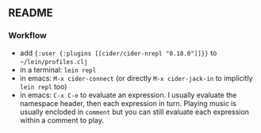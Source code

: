 README
------

### Workflow
* add `{:user {:plugins [[cider/cider-nrepl "0.18.0"]]}}` to `~/lein/profiles.clj`
* in a terminal: `lein repl`
* in emacs: `M-x cider-connect` (or directly `M-x cider-jack-in` to implicitly `lein repl` too)
* in emacs: `C-x C-e` to evaluate an expression. I usually evaluate
  the namespace header, then each expression in turn. Playing music is
  usually encloded in `comment` but you can still evaluate each
  expression within a comment to play.
